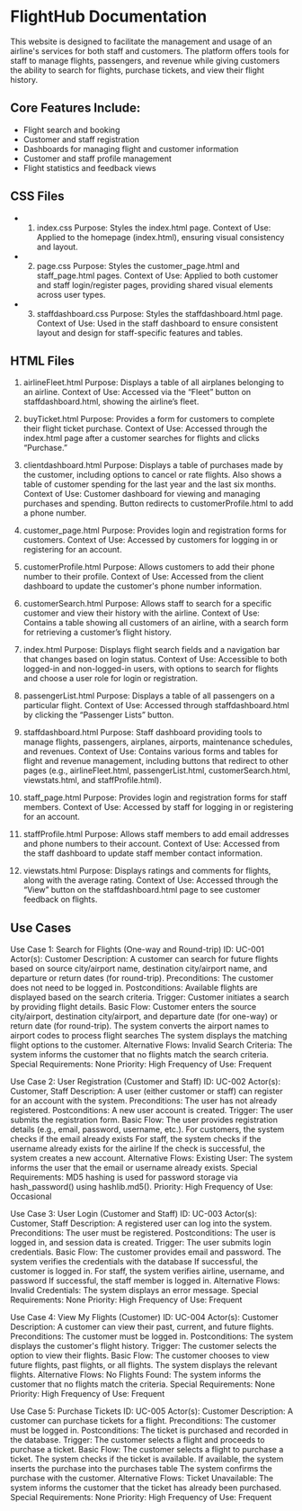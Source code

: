 # FlightHub Documentation

This website is designed to facilitate the management and usage of an airline's services for
both staff and customers. The platform offers tools for staff to manage flights, passengers,
and revenue while giving customers the ability to search for flights, purchase tickets, and
view their flight history.

## Core Features Include:
- Flight search and booking
- Customer and staff registration
- Dashboards for managing flight and customer information
- Customer and staff profile management
- Flight statistics and feedback views

## CSS Files
- 1. index.css
Purpose: Styles the index.html page.
Context of Use: Applied to the homepage (index.html), ensuring visual consistency and layout.

- 2. page.css
Purpose: Styles the customer_page.html and staff_page.html pages.
Context of Use: Applied to both customer and staff login/register pages, providing shared visual elements across user types.

- 3. staffdashboard.css
Purpose: Styles the staffdashboard.html page.
Context of Use: Used in the staff dashboard to ensure consistent layout and design for staff-specific features and tables.

## HTML Files
1. airlineFleet.html
Purpose: Displays a table of all airplanes belonging to an airline.
Context of Use: Accessed via the “Fleet” button on staffdashboard.html, showing the airline’s fleet.

2. buyTicket.html
Purpose: Provides a form for customers to complete their flight ticket purchase.
Context of Use: Accessed through the index.html page after a customer searches for flights and clicks “Purchase.”

3. clientdashboard.html
Purpose: Displays a table of purchases made by the customer, including options to cancel or rate flights. Also shows a table of customer spending for the last year and the last six months.
Context of Use: Customer dashboard for viewing and managing purchases and spending. Button redirects to customerProfile.html to add a phone number.

4. customer_page.html
Purpose: Provides login and registration forms for customers.
Context of Use: Accessed by customers for logging in or registering for an account.

5. customerProfile.html
Purpose: Allows customers to add their phone number to their profile.
Context of Use: Accessed from the client dashboard to update the customer's phone number information.

6. customerSearch.html
Purpose: Allows staff to search for a specific customer and view their history with the airline.
Context of Use: Contains a table showing all customers of an airline, with a search form for retrieving a customer’s flight history.

7. index.html
Purpose: Displays flight search fields and a navigation bar that changes based on login status.
Context of Use: Accessible to both logged-in and non-logged-in users, with options to search for flights and choose a user role for login or registration.

8. passengerList.html
Purpose: Displays a table of all passengers on a particular flight.
Context of Use: Accessed through staffdashboard.html by clicking the “Passenger Lists” button.

9. staffdashboard.html
Purpose: Staff dashboard providing tools to manage flights, passengers, airplanes, airports, maintenance schedules, and revenues.
Context of Use: Contains various forms and tables for flight and revenue management, including buttons that redirect to other pages (e.g., airlineFleet.html, passengerList.html, customerSearch.html, viewstats.html, and staffProfile.html).

10. staff_page.html
Purpose: Provides login and registration forms for staff members.
Context of Use: Accessed by staff for logging in or registering for an account.

11. staffProfile.html
Purpose: Allows staff members to add email addresses and phone numbers to their account.
Context of Use: Accessed from the staff dashboard to update staff member contact information.

12. viewstats.html
Purpose: Displays ratings and comments for flights, along with the average rating.
Context of Use: Accessed through the “View” button on the staffdashboard.html page to see customer feedback on flights.

## Use Cases
Use Case 1: Search for Flights (One-way and Round-trip)
ID: UC-001
Actor(s): Customer
Description: A customer can search for future flights based on source city/airport name, destination city/airport name, and departure or return dates (for round-trip).
Preconditions:
The customer does not need to be logged in.
Postconditions:
Available flights are displayed based on the search criteria.
Trigger:
Customer initiates a search by providing flight details.
Basic Flow:
Customer enters the source city/airport, destination city/airport, and departure date (for one-way) or return date (for round-trip).
The system converts the airport names to airport codes to process flight searches
The system displays the matching flight options to the customer.
Alternative Flows:
Invalid Search Criteria: The system informs the customer that no flights match the search criteria.
Special Requirements: None
Priority: High
Frequency of Use: Frequent

Use Case 2: User Registration (Customer and Staff)
ID: UC-002
Actor(s): Customer, Staff
Description: A user (either customer or staff) can register for an account with the system.
Preconditions:
The user has not already registered.
Postconditions:
A new user account is created.
Trigger:
The user submits the registration form.
Basic Flow:
The user provides registration details (e.g., email, password, username, etc.).
For customers, the system checks if the email already exists
For staff, the system checks if the username already exists for the airline
If the check is successful, the system creates a new account.
Alternative Flows:
Existing User: The system informs the user that the email or username already exists.
Special Requirements: MD5 hashing is used for password storage via hash_password() using hashlib.md5().
Priority: High
Frequency of Use: Occasional

Use Case 3: User Login (Customer and Staff)
ID: UC-003
Actor(s): Customer, Staff
Description: A registered user can log into the system.
Preconditions:
The user must be registered.
Postconditions:
The user is logged in, and session data is created.
Trigger:
The user submits login credentials.
Basic Flow:
The customer provides email and password.
The system verifies the credentials with the database
If successful, the customer is logged in.
For staff, the system verifies airline, username, and password
If successful, the staff member is logged in.
Alternative Flows:
Invalid Credentials: The system displays an error message.
Special Requirements: None
Priority: High
Frequency of Use: Frequent

Use Case 4: View My Flights (Customer)
ID: UC-004
Actor(s): Customer
Description: A customer can view their past, current, and future flights.
Preconditions:
The customer must be logged in.
Postconditions:
The system displays the customer's flight history.
Trigger:
The customer selects the option to view their flights.
Basic Flow:
The customer chooses to view future flights, past flights, or all flights.
The system displays the relevant flights.
Alternative Flows:
No Flights Found: The system informs the customer that no flights match the criteria.
Special Requirements: None
Priority: High
Frequency of Use: Frequent

Use Case 5: Purchase Tickets
ID: UC-005
Actor(s): Customer
Description: A customer can purchase tickets for a flight.
Preconditions:
The customer must be logged in.
Postconditions:
The ticket is purchased and recorded in the database.
Trigger:
The customer selects a flight and proceeds to purchase a ticket.
Basic Flow:
The customer selects a flight to purchase a ticket.
The system checks if the ticket is available.
If available, the system inserts the purchase into the purchases table
The system confirms the purchase with the customer.
Alternative Flows:
Ticket Unavailable: The system informs the customer that the ticket has already been purchased.
Special Requirements: None
Priority: High
Frequency of Use: Frequent

